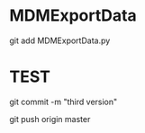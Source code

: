 # MDMExportData

git add MDMExportData.py
# TEST
git commit -m "third version"

git push origin master
